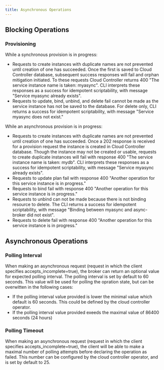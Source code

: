 ```yaml
---
title: Asynchronous Operations
---
```


## <a id='blocking'></a>Blocking Operations ##

### Provisioning ###

While a synchronous provision is in progress:

- Requests to create instances with duplicate names are not prevented until creation of one has succeeded. Once the first is saved to Cloud Controller database, subsequent success responses will fail and orphan mitigation initiated. To these requests Cloud Controller returns 400 "The service instance name is taken: myasync". CLI interprets these responses as a success for idempotent scriptability, with message "Service myasync already exists".
- Requests to update, bind, unbind, and delete fail cannot be made as the service instance has not be saved to the database. For delete only, CLI returns a success for idempotent scriptability, with message "Service myasync does not exist."

While an asynchronous provision is in progress:

- Requests to create instances with duplicate names are not prevented until creation of one has succeeded. Once a 202 response is received for a provision request the instance is created in Cloud Controller database. Though the instance may not be created or usable, requests to create duplicate instances will fail with response 400 "The service instance name is taken: mydb". CLI interprets these responses as a success for idempotent scriptability, with message "Service myasync already exists".
- Requests to update plan fail with response 400 "Another operation for this service instance is in progress."
- Requests to bind fail with response 400 "Another operation for this service instance is in progress."
- Requests to unbind can not be made because there is not binding resource to delete. The CLI returns a success for idempotent scriptability, with message "Binding between myasync and async-broker did not exist".
- Requests to delete fail with response 400 "Another operation for this service instance is in progress."

## <a id='blocking'></a>Asynchronous Operations ##

### Polling Interval ###
When making an asynchronous request (request in which the client specifies accepts_incomplete=true), the broker can return an optional value for expected polling interval. The polling interval is set by default to 60 seconds. This value will be used for polling the opration state, but can be overwitten in the following cases:

- If the polling interval value provided is lower the minimal value which default is 60 seconds. This could be defined by the cloud controller operator.
- If the polling interval value provided exeeds the maximal value of 86400 seconds (24 hours)

### Polling Timeout ###
When making an asynchronous request (request in which the client specifies accepts_incomplete=true), the client will be able to make a maximal number of polling attempts before declaring the operation as failed. This number can be configured by the cloud controller operator, and is set by default to 25.
